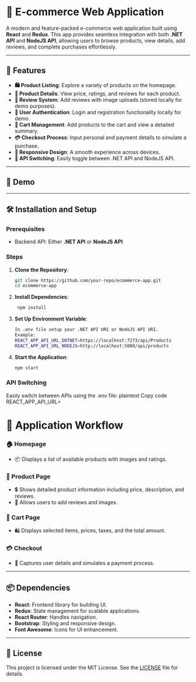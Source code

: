 # 🛒 E-commerce Web Application

A modern and feature-packed e-commerce web application built using **React** and **Redux**. 
This app provides seamless integration with both **.NET API** and **NodeJS API**, allowing users to browse products, view details, add reviews, and complete purchases effortlessly.

---

## 🚀 Features

- **🛍️ Product Listing**: Explore a variety of products on the homepage.
- **📄 Product Details**: View price, ratings, and reviews for each product.
- **💬 Review System**: Add reviews with image uploads (stored locally for demo purposes).
- **🔐 User Authentication**: Login and registration functionality locally for demo.
- **🛒 Cart Management**: Add products to the cart and view a detailed summary.
- **💳 Checkout Process**: Input personal and payment details to simulate a purchase.
- **📱 Responsive Design**: A smooth experience across devices.
- **🔄 API Switching**: Easily toggle between .NET API and NodeJS API.

---

## 🎥 Demo



---

## 🛠️ Installation and Setup

### Prerequisites
- Backend API: Either **.NET API** or **NodeJS API**

### Steps

1. **Clone the Repository**:
   ```bash
   git clone https://github.com/your-repo/ecommerce-app.git
   cd ecommerce-app

2. **Install Dependencies**:
   ```bash
    npm install

3. **Set Up Environment Variable**:
   ```bash
   In .env file setup your .NET API URI or NodeJS API URI.
   Example:
   REACT_APP_API_URL_DOTNET=https://localhost:7273/api/Products
   REACT_APP_API_URL_NODEJS=http://localhost:5000/api/products

4. **Start the Application**:
   ```bash
   npm start

### API Switching
Easily switch between APIs using the .env file:
plaintext
Copy code
REACT_APP_API_URL=<choose your API>

# 🧩 Application Workflow

### 🏠 Homepage
- 📦 Displays a list of available products with images and ratings.

### 📄 Product Page
- 💲 Shows detailed product information including price, description, and reviews.
- 📝 Allows users to add reviews and images.

### 🛒 Cart Page
- 🛍️ Displays selected items, prices, taxes, and the total amount.

### 💳 Checkout
- 🧾 Captures user details and simulates a payment process.


---

## 📦 Dependencies

- **React**: Frontend library for building UI.
- **Redux**: State management for scalable applications.
- **React Router**: Handles navigation.
- **Bootstrap**: Styling and responsive design.
- **Font Awesome**: Icons for UI enhancement.

---

## 📝 License

This project is licensed under the MIT License. See the [LICENSE](LICENSE) file for details.










   
